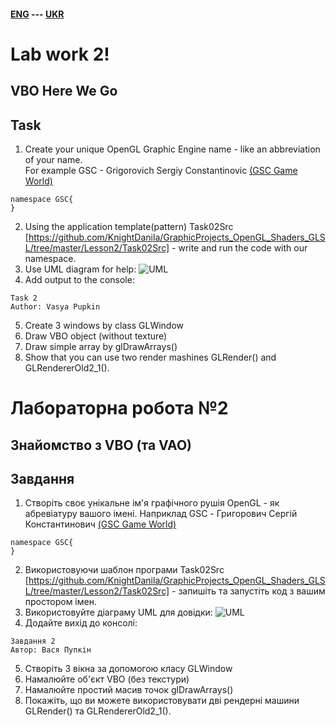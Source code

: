 #### [ENG](#Eng) --- [UKR](#Ukr)
<a name="Eng"></a>

# Lab work 2!

## VBO Here We Go

## Task
1. Create your unique OpenGL Graphic Engine name - like an abbreviation of your name.  
For example GSC - Grigorovich Sergiy Constantinovic [(GSC Game World)](https://en.wikipedia.org/wiki/GSC_Game_World)
```
namespace GSC{
}
```
2. Using the application template(pattern) Task02Src [https://github.com/KnightDanila/GraphicProjects_OpenGL_Shaders_GLSL/tree/master/Lesson2/Task02Src] - write and run the code with our namespace.
3. Use UML diagram for help:
![UML](data/UML_Main1.jpg)
4. Add output to the console:
```
Task 2
Author: Vasya Pupkin
```
5. Create 3 windows by class GLWindow
6. Draw VBO object (without texture)
7. Draw simple array by glDrawArrays()
8. Show that you can use two render mashines GLRender() and GLRendererOld2_1().


<a name="Ukr"></a>



# Лабораторна робота №2

## Знайомство з VBO (та VAO)

## Завдання
1. Створіть своє унікальне ім'я графічного рушія OpenGL - як абревіатуру вашого імені.
Наприклад GSC - Григорович Сергій Константинович [(GSC Game World)](https://en.wikipedia.org/wiki/GSC_Game_World)
```
namespace GSC{
}
```
2. Використовуючи шаблон програми Task02Src [https://github.com/KnightDanila/GraphicProjects_OpenGL_Shaders_GLSL/tree/master/Lesson2/Task02Src] - запишіть та запустіть код з вашим простором імен.
3. Використовуйте діаграму UML для довідки:
![UML](data/UML_Main1.jpg)
4. Додайте вихід до консолі:
```
Завдання 2
Автор: Вася Пупкін
```
5. Створіть 3 вікна за допомогою класу GLWindow
6. Намалюйте об'єкт VBO (без текстури)
7. Намалюйте простий масив точок glDrawArrays()
8. Покажіть, що ви можете використовувати дві рендерні машини GLRender() та GLRendererOld2_1().
